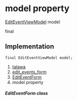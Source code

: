 
<div>

# model property

</div>


[EditEventViewModel](../../view_model_after_auth_view_models_event_view_models_edit_event_view_model/EditEventViewModel-class.md)
model


final




## Implementation

``` language-dart
final EditEventViewModel model;
```







1.  [talawa](../../index.md)
2.  [edit_events_form](../../views_after_auth_screens_events_edit_events_form/)
3.  [EditEventForm](../../views_after_auth_screens_events_edit_events_form/EditEventForm-class.md)
4.  model property

##### EditEventForm class







